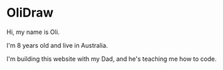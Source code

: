 # OliDraw

Hi, my name is Oli.

I'm 8 years old and live in Australia.

I'm building this website with my Dad, and he's teaching me how to code.
